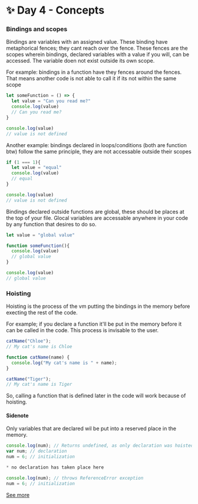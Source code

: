 # ✨ Day 4 - Concepts


### Bindings and scopes
Bindings are variables with an assigned value. These binding have metaphorical fences; they cant reach over the fence. These fences are the scopes wherein bindings, declared variables with a value if you will, can be accessed. The variable doen not exist outside its own scope. 

For example: bindings in a function have they fences around the fences. That means another code is not able to call it if its not within the same scope

```js
let someFunction = () => {
  let value = "Can you read me?"
  console.log(value)
  // Can you read me?
}

console.log(value)
// value is not defined
```

Another example: bindings declared in loops/conditions (both are function btw) follow the same principle, they are not accessable outside their scopes

```js
if (1 === 1){
  let value = "equal"
  console.log(value)
  // equal
}

console.log(value)
// value is not defined
```

Bindings declared outside functions are global, these should be places at the top of your file. Glocal variables are accessable anywhere in your code by any function that desires to do so.

```js
let value = "global value" 

function someFunction(){
  console.log(value)
  // global value
}

console.log(value)
// global value
```
### Hoisting
Hoisting is the process of the vm putting the bindings in the memory before execting the rest of the code.

For example; if you declare a function it'll be put in the memory before it can be called in the code. This process is invisable to the user.

```js
catName("Chloe");
// My cat's name is Chloe

function catName(name) {
  console.log("My cat's name is " + name);
}

catName("Tiger");
// My cat's name is Tiger
```

So, calling a function that is defined later in the code will work because of hoisting.

#### Sidenote
Only variables that are declared wil be put into a reserved place in the memory. 

```js
console.log(num); // Returns undefined, as only declaration was hoisted, no initialization has happened at this stage 
var num; // declaration
num = 6; // initialization
```


```js
* no declaration has taken place here

console.log(num); // throws ReferenceError exception 
num = 6; // initialization
```
[See more](https://developer.mozilla.org/en-US/docs/Glossary/Hoisting)

